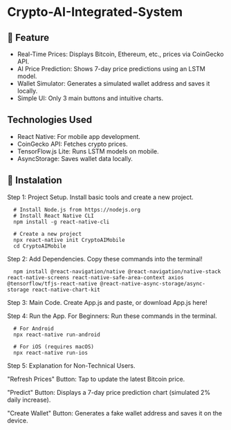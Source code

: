 # Crypto-AI-Integrated-System

## 🌟 Feature
- Real-Time Prices: Displays Bitcoin, Ethereum, etc., prices via CoinGecko API.
- AI Price Prediction: Shows 7-day price predictions using an LSTM model.
- Wallet Simulator: Generates a simulated wallet address and saves it locally.
- Simple UI: Only 3 main buttons and intuitive charts.

## Technologies Used
- React Native: For mobile app development.
- CoinGecko API: Fetches crypto prices.
- TensorFlow.js Lite: Runs LSTM models on mobile.
- AsyncStorage: Saves wallet data locally.

## 🚀 Instalation

Step 1: Project Setup.
Install basic tools and create a new project.

      # Install Node.js from https://nodejs.org  
      # Install React Native CLI  
      npm install -g react-native-cli  

      # Create a new project  
      npx react-native init CryptoAIMobile  
      cd CryptoAIMobile  


Step 2: Add Dependencies.
Copy these commands into the terminal!

      npm install @react-navigation/native @react-navigation/native-stack react-native-screens react-native-safe-area-context axios @tensorflow/tfjs-react-native @react-native-async-storage/async-storage react-native-chart-kit  


Step 3: Main Code.
Create App.js and paste, or download App.js here!


Step 4: Run the App.
For Beginners: Run these commands in the terminal.

      # For Android  
      npx react-native run-android  

      # For iOS (requires macOS)  
      npx react-native run-ios  


Step 5: Explanation for Non-Technical Users.

"Refresh Prices" Button: Tap to update the latest Bitcoin price.

"Predict" Button: Displays a 7-day price prediction chart (simulated 2% daily increase).

"Create Wallet" Button: Generates a fake wallet address and saves it on the device.



